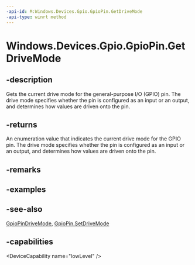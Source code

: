 ```yaml
---
-api-id: M:Windows.Devices.Gpio.GpioPin.GetDriveMode
-api-type: winrt method
---
```


<!-- Method syntax
public Windows.Devices.Gpio.GpioPinDriveMode GetDriveMode()
-->

# Windows.Devices.Gpio.GpioPin.GetDriveMode

## -description
Gets the current drive mode for the general-purpose I/O (GPIO) pin. The drive mode specifies whether the pin is configured as an input or an output, and determines how values are driven onto the pin.

## -returns
An enumeration value that indicates the current drive mode for the GPIO pin. The drive mode specifies whether the pin is configured as an input or an output, and determines how values are driven onto the pin.

## -remarks

## -examples

## -see-also
[GpioPinDriveMode](gpiopindrivemode.md), [GpioPin.SetDriveMode](gpiopin_setdrivemode.md)

## -capabilities
&lt;DeviceCapability name="lowLevel" /&gt;
